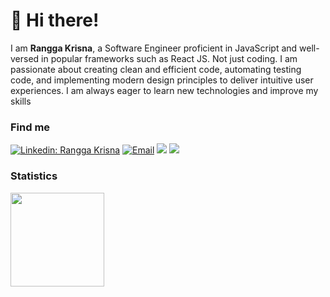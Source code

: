 # 👋 Hi there!

I am **Rangga Krisna**, a Software Engineer proficient in JavaScript and well-versed in popular frameworks such as React JS. Not just coding. I am passionate about creating clean and efficient code, automating testing code, and implementing modern design principles to deliver intuitive user experiences. I am always eager to learn new technologies and improve my skills

### Find me

[![Linkedin: Rangga Krisna](https://img.shields.io/badge/-rangga-krisna-011802194-blue?style=flat-square&logo=Linkedin&logoColor=white&link=https://www.linkedin.com/in/rangga-krisna-011802194/)]([https://www.linkedin.com/in/rangga-krisna-011802194/])
<a href="mailto:infinity.duos@gmail.com"><img alt="Email" src="https://img.shields.io/badge/Email-infinity.duos-blue?style=flat-square&logo=email"></a>
[![](https://komarev.com/ghpvc/?username=numbernine-09&color=blue&label=Profile%20Views)](https://github.com/numbernine-09/numbernine-09)
[![](https://img.shields.io/github/followers/numbernine-09?label=GitHub%20Followers)](https://github.com/numbernine-09)


### Statistics

<div>
  <img height="150" src="https://github-readme-stats.vercel.app/api/top-langs/?username=numbernine-09&layout=compact&theme=react&hide=php&langs_count=6" />
</div>
